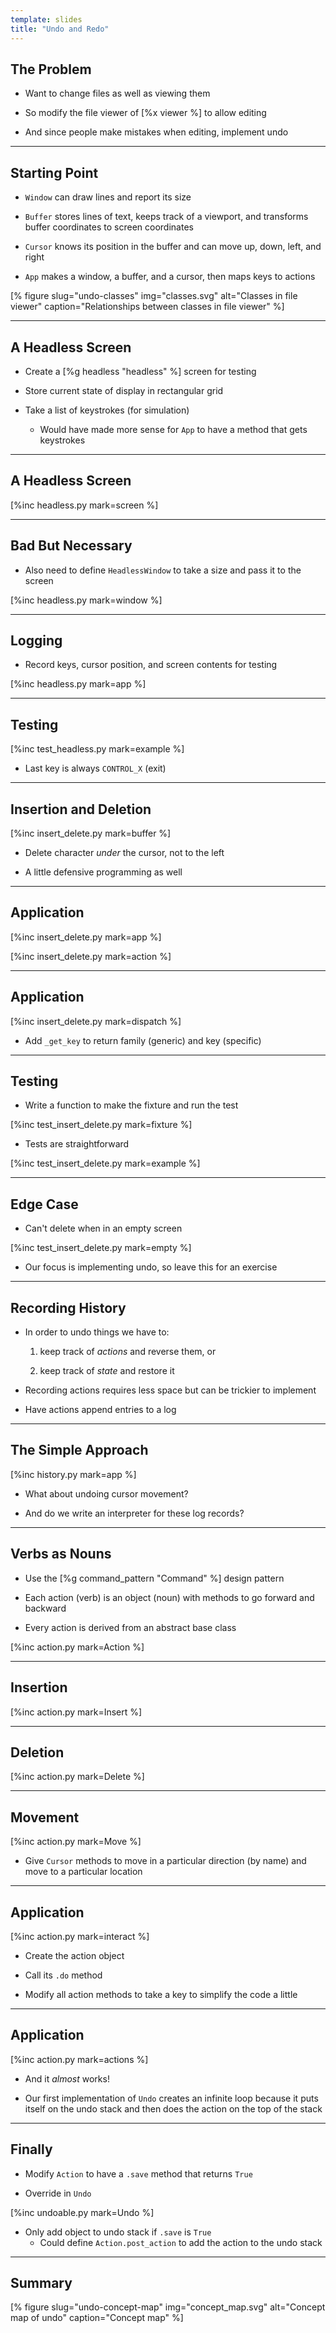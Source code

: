```yaml
---
template: slides
title: "Undo and Redo"
---
```


## The Problem

-   Want to change files as well as viewing them

-   So modify the file viewer of [%x viewer %] to allow editing

-   And since people make mistakes when editing, implement undo

---

## Starting Point

-   `Window` can draw lines and report its size

-   `Buffer` stores lines of text,
    keeps track of a viewport,
    and transforms buffer coordinates to screen coordinates

-   `Cursor` knows its position in the buffer
    and can move up, down, left, and right

-   `App` makes a window, a buffer, and a cursor,
    then maps keys to actions

[% figure
   slug="undo-classes"
   img="classes.svg"
   alt="Classes in file viewer"
   caption="Relationships between classes in file viewer"
%]

---

## A Headless Screen

-   Create a [%g headless "headless" %] screen for testing

-   Store current state of display in rectangular grid

-   Take a list of keystrokes (for simulation)

    -   Would have made more sense for `App` to have a method
        that gets keystrokes

---

## A Headless Screen

[%inc headless.py mark=screen %]

---

## Bad But Necessary

-   Also need to define `HeadlessWindow` to take a size
    and pass it to the screen

[%inc headless.py mark=window %]

---

## Logging

-   Record keys, cursor position, and screen contents for testing

[%inc headless.py mark=app %]

---

## Testing

[%inc test_headless.py mark=example %]

-   Last key is always `CONTROL_X` (exit)

---

## Insertion and Deletion

[%inc insert_delete.py mark=buffer %]

-   Delete character *under* the cursor, not to the left

-   A little defensive programming as well

---

## Application

[%inc insert_delete.py mark=app %]

[%inc insert_delete.py mark=action %]

---

## Application

[%inc insert_delete.py mark=dispatch %]

-   Add `_get_key` to return family (generic) and key (specific)

---

## Testing

-   Write a function to make the fixture and run the test

[%inc test_insert_delete.py mark=fixture %]

-   Tests are straightforward

[%inc test_insert_delete.py mark=example %]

---

<!--# class="aside" -->

## Edge Case

-   Can't delete when in an empty screen

[%inc test_insert_delete.py mark=empty %]

-   Our focus is implementing undo, so leave this for an exercise

---

## Recording History

-   In order to undo things we have to:

    1.  keep track of *actions* and reverse them, or

    2.  keep track of *state* and restore it

-   Recording actions requires less space but can be trickier to implement

-   Have actions append entries to a log

---

## The Simple Approach

[%inc history.py mark=app %]

-   What about undoing cursor movement?

-   And do we write an interpreter for these log records?

---

## Verbs as Nouns

-   Use the [%g command_pattern "Command" %] design pattern

-   Each action (verb) is an object (noun)
    with methods to go forward and backward

-   Every action is derived from an abstract base class

[%inc action.py mark=Action %]

---

## Insertion

[%inc action.py mark=Insert %]

---

## Deletion

[%inc action.py mark=Delete %]

---

## Movement

[%inc action.py mark=Move %]

-   Give `Cursor` methods to move in a particular direction (by name)
    and move to a particular location

---

## Application

[%inc action.py mark=interact %]

-   Create the action object

-   Call its `.do` method

-   Modify all action methods to take a key to simplify the code a little

---

## Application

[%inc action.py mark=actions %]

-   And it *almost* works!

-   Our first implementation of `Undo` creates an infinite loop
    because it puts itself on the undo stack
    and then does the action on the top of the stack

---

## Finally

-   Modify `Action` to have a `.save` method that returns `True`

-   Override in `Undo`

[%inc undoable.py mark=Undo %]

-   Only add object to undo stack if `.save` is `True`
    -   Could define `Action.post_action`
        to add the action to the undo stack

---

<!--# class="summary" -->

## Summary

[% figure
   slug="undo-concept-map"
   img="concept_map.svg"
   alt="Concept map of undo"
   caption="Concept map"
%]
